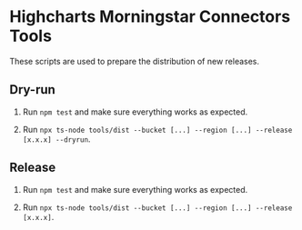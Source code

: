 Highcharts Morningstar Connectors Tools
=======================================

These scripts are used to prepare the distribution of new releases.



Dry-run
-------

1. Run `npm test` and make sure everything works as expected.

2. Run `npx ts-node tools/dist --bucket [...] --region [...] --release [x.x.x] --dryrun`.



Release
-------

1. Run `npm test` and make sure everything works as expected.

2. Run `npx ts-node tools/dist --bucket [...] --region [...] --release [x.x.x]`.
